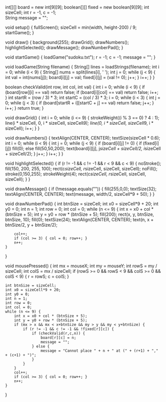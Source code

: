 int[][] board = new int[9][9]; 
boolean[][] fixed = new boolean[9][9]; 
int sizeCell;
int r = -1, c = -1;           
String message = "";

void setup() {
    fullScreen();
    sizeCell = min(width, height-200) / 9; 
    startGame();
}

void draw() {
    background(255);
    drawGrid();
    drawNumbers();
    highlightSelected();
    drawMessage();
    drawNumberPad();
}

void startGame() {
    loadGame("sudoku.txt");
    r = -1;
    c = -1;
    message = "";
}

void loadGame(String filename) {
    String[] lines = loadStrings(filename);
    int i = 0;
    while (i < 9) {
        String[] nums = split(lines[i], ' ');
        int j = 0;
        while (j < 9) {
            int val = int(nums[j]);
            board[i][j] = val;
            fixed[i][j] = (val != 0);
            j++;
        }
        i++;
    }
}

boolean checkValid(int row, int col, int val) {
    int i = 0;
    while (i < 9) {
        if (board[row][i] == val) return false;
        if (board[i][col] == val) return false;
        i++;
    }
    int startR = (row / 3) * 3;
    int startC = (col / 3) * 3;
    i = 0;
    while (i < 3) {
        int j = 0;
        while (j < 3) {
            if (board[startR + i][startC + j] == val) return false;
            j++;
        }
        i++;
    }
    return true;
}

void drawGrid() {
    int i = 0;
    while (i <= 9) {
        strokeWeight((i % 3 == 0) ? 4 : 1);
        line(i * sizeCell, 0, i * sizeCell, sizeCell*9);
        line(0, i * sizeCell, sizeCell*9, i * sizeCell);
        i++;
    }
}

void drawNumbers() {
    textAlign(CENTER, CENTER);
    textSize(sizeCell * 0.6);
    int i = 0;
    while (i < 9) {
        int j = 0;
        while (j < 9) {
            if (board[i][j] != 0) {
                if (fixed[i][j]) fill(0);
                else fill(50,50,200);
                text(board[i][j], j*sizeCell + sizeCell/2, i*sizeCell + sizeCell/2);
            }
            j++;
        }
        i++;
    }
}

void highlightSelected() {
    if (r != -1 && c != -1 && r < 9 && c < 9) {
        noStroke();
        fill(150, 200, 255, 100);
        rect(c*sizeCell, r*sizeCell, sizeCell, sizeCell);
        noFill();
        stroke(0,150,255);
        strokeWeight(4);
        rect(c*sizeCell, r*sizeCell, sizeCell, sizeCell);
    }
}

void drawMessage() {
    if (!message.equals("")) {
        fill(255,0,0);
        textSize(32);
        textAlign(CENTER, CENTER);
        text(message, width/2, sizeCell*9 + 50);
    }
}

void drawNumberPad() {
    int btnSize = sizeCell;
    int x0 = sizeCell*9 + 20; 
    int y0 = 0;
    int n = 1;
    int row = 0;
    int col = 0;
    while (n <= 9) {
        int x = x0 + col * (btnSize + 5);
        int y = y0 + row * (btnSize + 5);
        fill(200);
        rect(x, y, btnSize, btnSize, 10);
        fill(0);
        textSize(24);
        textAlign(CENTER, CENTER);
        text(n, x + btnSize/2, y + btnSize/2);

        col++;
        if (col >= 3) { col = 0; row++; }
        n++;
    }
}

void mousePressed() {
    int mx = mouseX;
    int my = mouseY;
    int rowS = my / sizeCell;
    int colS = mx / sizeCell;
    if (rowS >= 0 && rowS < 9 && colS >= 0 && colS < 9) {
        r = rowS;
        c = colS;
    }

    int btnSize = sizeCell;
    int x0 = sizeCell*9 + 20;
    int y0 = 0;
    int n = 1;
    int row = 0;
    int col = 0;
    while (n <= 9) {
        int x = x0 + col * (btnSize + 5);
        int y = y0 + row * (btnSize + 5);
        if (mx > x && mx < x+btnSize && my > y && my < y+btnSize) {
            if (r != -1 && c != -1 && !fixed[r][c]) {
                if (checkValid(r,c,n)) {
                    board[r][c] = n;
                    message = "";
                } else {
                    message = "Cannot place " + n + " at (" + (r+1) + "," + (c+1) + ")";
                }
            }
        }
        col++;
        if (col >= 3) { col = 0; row++; }
        n++;
    }
}
